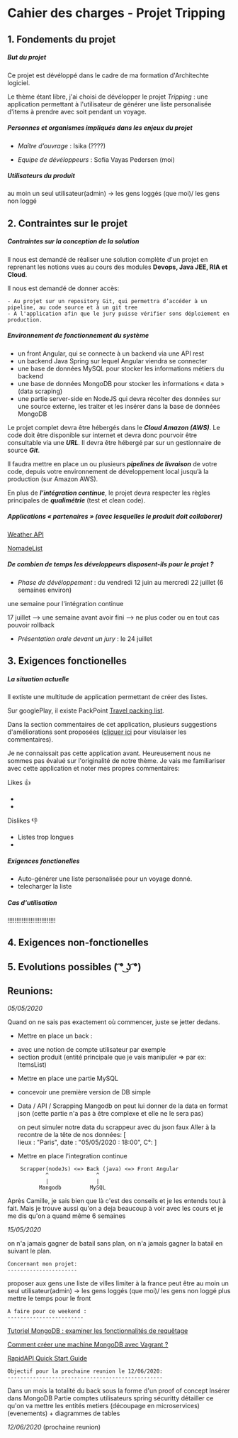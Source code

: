 # Cahier des charges - Projet Tripping 

## 1. Fondements du projet 

##### But du projet 

Ce projet est dévéloppé dans le cadre de ma formation d'Architechte logiciel. 

Le thème étant libre, j'ai choisi de dévélopper le projet *Tripping* : une application permettant à l'utilisateur de générer une liste personalisée d'items à prendre avec soit pendant un voyage. 

##### Personnes et organismes impliqués dans les enjeux du projet

* *Maître d’ouvrage* : Isika (????)

* *Equipe de dévéloppeurs* : Sofia Vayas Pedersen (moi)

##### Utilisateurs du produit

au moin un seul utilisateur(admin) -> les gens loggés (que moi)/ les gens non loggé 

## 2. Contraintes sur le projet

##### Contraintes sur la conception de la solution

Il nous est demandé de réaliser une solution complète d'un projet en reprenant les notions vues au cours des modules **Devops, Java JEE, RIA et Cloud**. 

Il nous est demandé de donner accès: 

	- Au projet sur un repository Git, qui permettra d’accéder à un pipeline, au code source et à un git tree
	- A l'application afin que le jury puisse vérifier sons déploiement en production.

##### Environnement de fonctionnement du système 

* un front Angular, qui se connecte à un backend via une API rest
* un backend Java Spring sur lequel Angular viendra se connecter
* une base de données MySQL pour stocker les informations métiers du backend
* une base de données MongoDB pour stocker les informations « data » (data scraping)
* une partie server-side en NodeJS qui devra récolter des données sur une source externe, les traiter et les insérer dans la base de données MongoDB


Le projet complet devra être hébergés dans le **_Cloud Amazon (AWS)_**. 
Le code doit être disponible sur internet et devra donc pourvoir être consultable via une **_URL_**. Il devra être hébergé par sur un gestionnaire de source **_Git_**.

Il faudra mettre en place un ou plusieurs **_pipelines de livraison_** de votre code, depuis votre environnement de développement local jusqu’à la production (sur Amazon AWS).

En plus de **_l’intégration continue_**, le projet devra respecter les règles principales de **_qualimétrie_** (test et clean code).

##### Applications « partenaires » (avec lesquelles le produit doit collaborer)

[Weather API](https://openweathermap.org/api)

[NomadeList](https://nomadlist.com/)

##### De combien de temps les développeurs disposent-ils pour le projet ?

* *Phase de dévéloppement* :
du vendredi 12 juin au mercredi 22 juillet (6 semaines environ)

une semaine pour l'intégration continue 

17 juillet --> une semaine avant avoir fini --> ne plus coder ou en tout cas pouvoir rollback 



* *Présentation orale devant un jury* : 
le 24 juillet


## 3. Exigences fonctionelles


##### La situation actuelle

Il extiste une multitude de application permettant de créer des listes. 

Sur googlePlay, il existe PackPoint [Travel packing list](https://play.google.com/store/apps/details?id=com.YRH.PackPoint&hl=en). 

Dans la section commentaires de cet application, plusieurs suggestions d'améliorations sont proposées ([cliquer ici](https://play.google.com/store/apps/details?id=com.YRH.PackPoint&hl=en) pour visulaiser les commentaires).

Je ne connaissait pas cette application avant. 
Heureusement nous ne sommes pas évalué sur l'originalité de notre thème. Je vais me familiariser avec cette application et noter mes propres commentaires: 

Likes 👍 

*
*

Dislikes 👎 

* Listes trop longues
*


##### Exigences fonctionelles 

* Auto-générer une liste personalisée pour un voyage donné. 
* telecharger la liste 

##### Cas d'utilisation

!!!!!!!!!!!!!!!!!!!!!!!!!!!


## 4. Exigences non-fonctionelles




## 5. Evolutions possibles ( ͡° ͜ʖ ͡°)



## Reunions: 

*05/05/2020*

Quand on ne sais pas exactement où commencer, juste se jetter dedans.

* Mettre en place un back : 
- avec une notion de compte utilisateur par exemple
- section produit (entité principale que je vais manipuler => par ex: ItemsList)

* Mettre en place une partie MySQL
- concevoir une première version de DB simple

* Data / API / Scrapping
Mangodb on peut lui donner de la data en format json (cette partie n'a pas à être complexe et elle ne le sera pas) 

	on peut simuler notre data du scrappeur avec du json faux
	Aller à la recontre de la tête de nos données: 
[	
	lieux : "Paris", 
	date : "05/05/2020 : 18:00",
	C°: 
]

* Mettre en place l'integration continue 

```
	Scrapper(nodeJs) <=> Back (java) <=> Front Angular
			^				^
			|				|
		  Mangodb		  MySQL
```



Après Camille, je sais bien que là c'est des conseils et je les entends tout à fait. Mais je trouve aussi qu'on a deja beaucoup à voir avec les cours et je me dis qu'on a quand même 6 semaines


*15/05/2020*

on n'a jamais gagner de batail sans plan, on n'a jamais gagner la batail en suivant le plan. 

	Concernant mon projet: 
	----------------------
proposer aux gens une liste de villes 
limiter à la france peut être
au moin un seul utilisateur(admin) -> les gens loggés (que moi)/ les gens non loggé 
plus mettre le temps pour le front 

	A faire pour ce weekend :
	------------------------
[Tutoriel MongoDB : examiner les fonctionnalités de requêtage](https://fr.blog.businessdecision.com/tutoriel-mongodb-requetes/)

[Comment créer une machine MongoDB avec Vagrant ?](https://fr.blog.businessdecision.com/tutoriel-creer-machine-mongodb-vagrant/)

[RapidAPI Quick Start Guide](https://docs.rapidapi.com/docs/basics-creating-a-project)


	Objectif pour la prochaine reunion le 12/06/2020: 
	-------------------------------------------------
Dans un mois la totalité du back sous la forme d'un proof of concept
Insérer dans MongoDB
Partie comptes utilisateurs
spring sécuritty
détailler ce qu'on va mettre les entités metiers (découpage en microservices) (evenements) + diagrammes de tables

*12/06/2020* (prochaine reunion) 

































